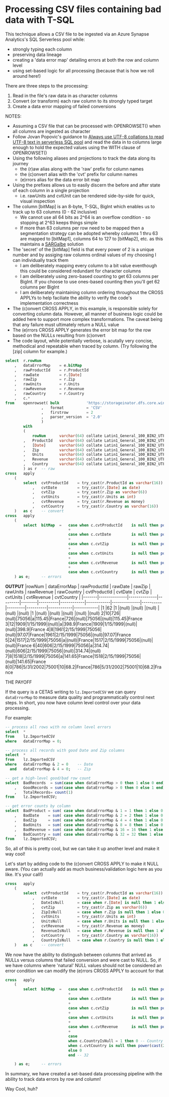 # Processing CSV files containing bad data with T-SQL

This technique allows a CSV file to be ingested via an Azure Synapse Analytics's SQL Serverless pool while:
* strongly typing each column
* preserving data lineage
* creating a 'data error map' detailing errors at both the row and column level
* using set-based logic for all processing (because that is how we roll around here!)

There are three steps to the processing:
1. Read in the file's raw data in as character columns
2. Convert (or transform) each raw column to its strongly typed target
3. Create a data error mapping of failed conversions

NOTES:

* Assuming a CSV file that can be processed with OPENROWSET() when all columns are ingested as character
* Follow Jovan Popovic's guidance to [Always use UTF-8 collations to read UTF-8 text in serverless SQL pool](https://techcommunity.microsoft.com/t5/azure-synapse-analytics/always-use-utf-8-collations-to-read-utf-8-text-in-serverless-sql/ba-p/1883633) and read the data in to columns large enough to hold the expected values using the WITH clause of OPENROWSET()
* Using the following aliases and projections to track the data along its journey
  * the (r)aw alias along with the 'raw' prefix for column names
  * the (c)onvert alias with the 'cvt' prefix for column names
  * (e)rrors alias for the data error bit map
* Using the prefixes allows us to easily discern the before and after state of each column in a single projection
  * i.e. rawUnits and cvtUnit can be rendered side-by-side for quick, visual inspection
* The column [bitMap] is an 8-byte, T-SQL, BigInt which enables us to track up to 63 columns (0 - 62 inclusive)
  * We cannot use all 64 bits as 2^64 is an overflow condition - so stopping at 2^63 keeps things simple
  * If more than 63 columns per row need to be mapped then a segmentation strategy can be adopted whereby columns 1 thru 63 are mapped to [bitMap1], columns 64 to 127 to [bitMap2], etc. as this maintains a [SARGalbe](https://blogs.msmvps.com/robfarley/2010/01/21/sargable-functions-in-sql-server) solution
* The 'secret' of the [bitMap] field is that every power of 2 is a unique number and by assiging raw columns ordinal values of my choosing I can individually track them 
  * I am deliberately mapping every column to a bit value eventhough this could be considered redundant for character columns
  * I am deliberately using zero-based counting to get 63 columns per BigInt. If you choose to use ones-based counting then you'll get 62 columns per BigInt
  * I am deliberately maintaining column ordering throughout the CROSS APPLYs to help faciliate the ability to verify the code's implementation correctness
* The (c)onvert CROSS APPLY, in this example, is responsible solely for converting column data. However, all manner of business logic could be added here to support more complex transformations. The caveat being that any failure must ultimately return a NULL value
* The (e)rrors CROSS APPLY generates the error bit map for the row based on the NULLs resulting from (c)onvert
* The code layout, while potentially verbose, is acutally very concise, methodical and repeatable when traced by column. (Try following the [zip] column for example.)

```sql
select  r.rowNum
    ,   dataErrorMap    = e.bitMap
    ,   rawProductId    = r.ProductId
    ,   rawDate         = r.[Date]
    ,   rawZip          = r.Zip
    ,   rawUnits        = r.Units
    ,   rawRevenue      = r.Revenue
    ,   rawCountry      = r.Country
    ,   c.*
from    openrowset( bulk            'https://storageinator.dfs.core.windows.net/root/raw/csv/dataErrorMap-Data-Small.csv'
                ,   format          = 'CSV'
                ,   firstrow        = 2
                ,   parser_version  = '2.0'
                )
        with
        (
            rowNum      varchar(64) collate Latin1_General_100_BIN2_UTF8
        ,   ProductId   varchar(64) collate Latin1_General_100_BIN2_UTF8
        ,   [Date]      varchar(64) collate Latin1_General_100_BIN2_UTF8
        ,   Zip         varchar(64) collate Latin1_General_100_BIN2_UTF8
        ,   Units       varchar(64) collate Latin1_General_100_BIN2_UTF8
        ,   Revenue     varchar(64) collate Latin1_General_100_BIN2_UTF8
        ,   Country     varchar(64) collate Latin1_General_100_BIN2_UTF8
        ) as r  -- raw
cross   apply
    (
        select  cvtProductId    = try_cast(r.ProductId as varchar(16))
            ,   cvtDate         = try_cast(r.[Date] as date)
            ,   cvtZip          = try_cast(r.Zip as varchar(6))
            ,   cvtUnits        = try_cast(r.Units as int)
            ,   cvtRevenue      = try_cast(r.Revenue as money)
            ,   cvtCountry      = try_cast(r.Country as varchar(16))
    )   as c    -- convert
cross   apply
    (
        select  bitMap  =   case when c.cvtProductId    is null then power(cast(2 as bigint), 0) else 0 end -- 1
                            +
                            case when c.cvtDate         is null then power(cast(2 as bigint), 1) else 0 end -- 2
                            +
                            case when c.cvtZip          is null then power(cast(2 as bigint), 2) else 0 end -- 4
                            +
                            case when c.cvtUnits        is null then power(cast(2 as bigint), 3) else 0 end -- 8
                            +
                            case when c.cvtRevenue      is null then power(cast(2 as bigint), 4) else 0 end -- 16
                            +
                            case when c.cvtCountry      is null then power(cast(2 as bigint), 5) else 0 end -- 32
    ) as e;     -- errors
```
 **OUTPUT**
 |rowNum | dataErrorMap | rawProductId | rawDate | rawZip | rawUnits | rawRevenue | rawCountry | cvtProductId | cvtDate  | cvtZip  | cvtUnits | cvtRevenue | cvtCountry |
|-------|--------------|--------------|---------|--------|----------|------------|------------|--------------|----------|---------|----------|------------|------------|
|1      |62            |1             |(null)   |(null)  |(null)    |(null)      |(null)      |1             |(null)    |(null)   |(null)    |(null)      |(null)
2|10|726|(null)|75056|a|115.45|France|726|(null)|75056|(null)|115.45|France
3|12|1909|1/15/1999|(null)|a|398.9|France|1909|1/15/1999|(null)|(null)|398.9|France
4|8|1961|2/15/1999|75056|(null)|97.07|France|1961|2/15/1999|75056|(null)|97.07|France
5|24|1517|2/15/1999|75056|a|(null)|France|1517|2/15/1999|75056|(null)|(null)|France
6|40|606|2/15/1999|75056|a|314.74|(null)|606|2/15/1999|75056|(null)|314.74|(null)
7|8|1518|2/15/1999|75056|a|141.65|France|1518|2/15/1999|75056|(null)|141.65|France
8|0|786|5/31/2002|75001|10|68.2|France|786|5/31/2002|75001|10|68.2|France

THE PAYOFF

If the query is a CETAS writing to ```lz.ImportedCSV``` we can query ```dataErrorMap``` to measure data quality and programmatically control next steps. In short, you now have column level control over your data processing.

For example:
```sql
-- process all rows with no column level errors
select  *
from    lz.ImportedCSV
where   dataErrorMap = 0;

-- process all records with good Date and Zip columns
select  *
from    lz.ImportedCSV
where   dataErrorMap & 2 = 0    -- Date
  and   dataErrorMap & 4 = 0;   -- Zip

-- get a high-level good/bad row count
select  BadRecords  = sum(case when dataErrorMap > 0 then 1 else 0 end)
    ,   GoodRecords = sum(case when dataErrorMap > 0 then 0 else 1 end)
    ,   TotalRecords= count(1)
from    lz.ImportedCSV;

-- get error counts by column
select  BadProduct = sum( case when dataErrorMap & 1 = 1 then 1 else 0 end)
    ,   BadDate    = sum( case when dataErrorMap & 2 = 2 then 1 else 0 end)
    ,   BadZip     = sum( case when dataErrorMap & 4 = 4 then 1 else 0 end)
    ,   BadUnits   = sum( case when dataErrorMap & 8 = 8 then 1 else 0 end)
    ,   BadRevenue = sum( case when dataErrorMap & 16 = 16 then 1 else 0 end)
    ,   BadCountry = sum( case when dataErrorMap & 32 = 32 then 1 else 0 end)
from    lz.ImportedCSV;
```
So, all of this is pretty cool, but we can take it up another level and make it way cool!

Let's start by adding code to the (c)onvert CROSS APPLY to make it NULL aware. (You can actually add as much business/validation logic here as you like. It's your call!)
```sql
cross   apply
    (
        select  cvtProductId    = try_cast(r.ProductId as varchar(16))
            ,   cvtDate         = try_cast(r.[Date] as date)
            ,   DateIsNull      = case when r.[Date] is null then 1 else 0 end
            ,   cvtZip          = try_cast(r.Zip as varchar(6))
            ,   ZipIsNull       = case when r.Zip is null then 1 else 0 end
            ,   cvtUnits        = try_cast(r.Units as int)
            ,   UnitsNull       = case when r.Units is null then 1 else 0 end
            ,   cvtRevenue      = try_cast(r.Revenue as money)
            ,   RevenueIsNull   = case when r.Revenue is null then 1 else 0 end
            ,   cvtCountry      = try_cast(r.Country as varchar(16))
            ,   CountryIsNull   = case when r.Country is null then 1 else 0 end
    )   as c    -- convert
```
We now have the ability to distingush between columns that arrived as NULLs versus columns that failed conversion and were cast to NULL. So, if we have columns where 'natural' NULL values should not be considered an error condition we can modify the (e)rrors CROSS APPLY to account for that
```sql
cross   apply
    (
        select  bitMap  =   case when c.cvtProductId    is null then power(cast(2 as bigint), 0) else 0 end -- 1
                            +
                            case when c.cvtDate         is null then power(cast(2 as bigint), 1) else 0 end -- 2
                            +
                            case when c.cvtZip          is null then power(cast(2 as bigint), 2) else 0 end -- 4
                            +
                            case when c.cvtUnits        is null then power(cast(2 as bigint), 3) else 0 end -- 8
                            +
                            case when c.cvtRevenue      is null then power(cast(2 as bigint), 4) else 0 end -- 16
                            +
                            case
                            when c.CountryIsNull = 1 then 0 -- Country IS NULL is not an error condition
                            when c.cvtCountry is null then power(cast(2 as bigint), 5) 
                            else 0 
                            end -- 32

    ) as e;     -- errors
```
In summary, we have created a set-based data processing pipeline with the ability to track data errors by row and column!

Way Cool, huh?
